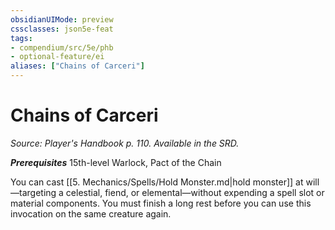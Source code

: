 ```yaml
---
obsidianUIMode: preview
cssclasses: json5e-feat
tags:
- compendium/src/5e/phb
- optional-feature/ei
aliases: ["Chains of Carceri"]
---
```

# Chains of Carceri
*Source: Player's Handbook p. 110. Available in the SRD.*  

***Prerequisites*** 15th-level Warlock, Pact of the Chain

You can cast [[5. Mechanics/Spells/Hold Monster.md\|hold monster]] at will—targeting a celestial, fiend, or elemental—without expending a spell slot or material components. You must finish a long rest before you can use this invocation on the same creature again.